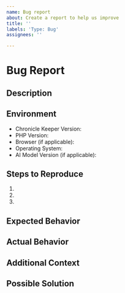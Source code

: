 ```yaml
---
name: Bug report
about: Create a report to help us improve
title: ''
labels: 'Type: Bug'
assignees: ''

---
```


# Bug Report

## Description
<!-- Provide a clear and concise description of the bug -->

## Environment
- Chronicle Keeper Version:
- PHP Version:
- Browser (if applicable):
- Operating System:
- AI Model Version (if applicable):

## Steps to Reproduce
1. 
2. 
3. 

## Expected Behavior
<!-- Describe what should happen -->

## Actual Behavior
<!-- Describe what actually happens -->

## Additional Context
<!-- Include logs, screenshots, error messages, etc. -->

## Possible Solution
<!-- Optional: Suggest a fix/reason for the bug -->
